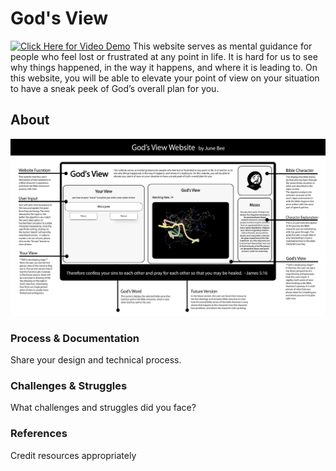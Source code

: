 # God's View
<!-- 1-2 sentence description of assignment. Nice to include a screenshot or .gif of the site in action. -->
[![Click Here for Video Demo](https://youtu.be/JLcgsHWjtmQ)](https://youtu.be/JLcgsHWjtmQ)
This website serves as mental guidance for people who feel lost or frustrated at any point in life. It is hard for us to see why things happened, in the way it happens, and where it is leading to. On this website, you will be able to elevate your point of view on your situation to have a sneak peek of God’s overall plan for you.
## About
![alt text](assets/overview.jpg)
### Process & Documentation
Share your design and technical process.
### Challenges & Struggles
What challenges and struggles did you face?
### References
Credit resources appropriately 
